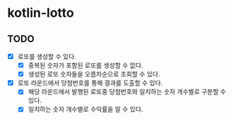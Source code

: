 # kotlin-lotto

## TODO
- [x] 로또를 생성할 수 있다.
  - [x] 중복된 숫자가 포함된 로또를 생성할 수 없다.
  - [x] 생성된 로또 숫자들을 오름차순으로 조회할 수 있다.
- [x] 로또 라운드에서 당첨번호를 통해 결과를 도출할 수 있다.
  - [x] 해당 라운드에서 발행된 로또중 당첨번호와 일치하는 숫자 개수별로 구분할 수 있다.
  - [x] 일치하는 숫자 개수별로 수익률을 알 수 있다.